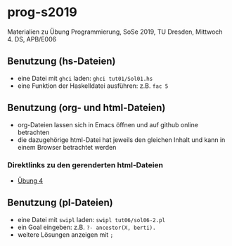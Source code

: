 # prog-s2019
Materialien zu Übung Programmierung, SoSe 2019, TU Dresden, Mittwoch 4. DS, APB/E006

## Benutzung (hs-Dateien)
* eine Datei mit ``ghci`` laden: ``ghci tut01/Sol01.hs``
* eine Funktion der Haskelldatei ausführen: z.B. ``fac 5``

## Benutzung (org- und html-Dateien)
* org-Dateien lassen sich in Emacs öffnen und auf github online betrachten
* die dazugehörige html-Datei hat jeweils den gleichen Inhalt und kann in einem Browser betrachtet werden

### Direktlinks zu den gerenderten html-Dateien
* [Übung 4](http://htmlpreview.github.io/?https://github.com/denki/prog-s2019/blob/master/tut04/sol04.html)

## Benutzung (pl-Dateien)
* eine Datei mit ``swipl`` laden: ``swipl tut06/sol06-2.pl``
* ein Goal eingeben: z.B. ``?- ancestor(X, berti).``
* weitere Lösungen anzeigen mit ``;``
